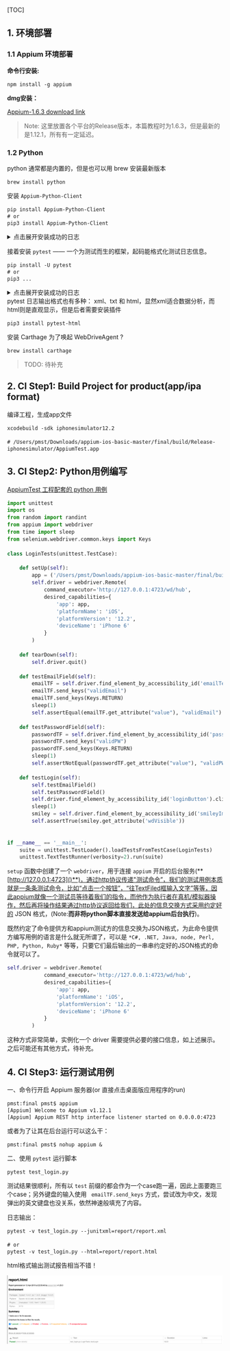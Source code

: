 [TOC]

## 1. 环境部署

### 1.1 Appium 环境部署

**命令行安装:**

```shell
npm install -g appium
```

**dmg安装：**

[Appium-1.6.3 download link](https://github.com/appium/appium-desktop/releases/tag/v1.6.3)

> Note: 这里放置各个平台的Release版本，本篇教程时为1.6.3，但是最新的是1.12.1，所有有一定延迟。

### 1.2 Python

python 通常都是内置的，但是也可以用 brew 安装最新版本

```shell
brew install python
```

安装 `Appium-Python-Client`

```shell
pip install Appium-Python-Client
# or
pip3 install Appium-Python-Client
```

<details>
  <summary>点击展开安装成功的日志</summary>
```shell
Collecting Appium-Python-Client
  Retrying (Retry(total=4, connect=None, read=None, redirect=None, status=None)) after connection broken by 'SSLError(SSLEOFError(8, 'EOF occurred in violation of protocol (_ssl.c:1056)'))': /simple/appium-python-client/
  Downloading https://files.pythonhosted.org/packages/26/f1/f932791ec73be6e13539fb201f6923305b8e67b2b47078fd2efc3ad4f865/Appium-Python-Client-0.40.tar.gz (41kB)
    100% |████████████████████████████████| 51kB 43kB/s 
Collecting selenium>=3.14.1 (from Appium-Python-Client)
  Downloading https://files.pythonhosted.org/packages/80/d6/4294f0b4bce4de0abf13e17190289f9d0613b0a44e5dd6a7f5ca98459853/selenium-3.141.0-py2.py3-none-any.whl (904kB)
    100% |████████████████████████████████| 911kB 28kB/s 
Requirement already satisfied: urllib3 in /usr/local/lib/python3.7/site-packages (from selenium>=3.14.1->Appium-Python-Client) (1.24.1)
Building wheels for collected packages: Appium-Python-Client
  Building wheel for Appium-Python-Client (setup.py) ... done
  Stored in directory: /Users/pmst/Library/Caches/pip/wheels/3e/33/3e/c5c3e241611d77f8a4c723213c10b3e49553766bc1d6734f64
Successfully built Appium-Python-Client
Installing collected packages: selenium, Appium-Python-Client
Successfully installed Appium-Python-Client-0.40 selenium-3.141.0
```
</details>

接着安装 `pytest` —— 一个为测试而生的框架，起码能格式化测试日志信息。

```shell
pip install -U pytest
# or
pip3 ...
```

<details>
	<summary>点击展开安装成功的日志</summary>
  ```shell
    Downloading https://files.pythonhosted.org/packages/7e/16/83b2a35c427b838df9836c9e7e4ae6dfbcbdea643db44652f693b1c57d70/pytest-4.4.0-py2.py3-none-any.whl (223kB)
    100% |████████████████████████████████| 225kB 9.6kB/s 
Collecting py>=1.5.0 (from pytest)
  Downloading https://files.pythonhosted.org/packages/76/bc/394ad449851729244a97857ee14d7cba61ddb268dce3db538ba2f2ba1f0f/py-1.8.0-py2.py3-none-any.whl (83kB)
    100% |████████████████████████████████| 92kB 6.9kB/s 
Collecting atomicwrites>=1.0 (from pytest)
  Downloading https://files.pythonhosted.org/packages/52/90/6155aa926f43f2b2a22b01be7241be3bfd1ceaf7d0b3267213e8127d41f4/atomicwrites-1.3.0-py2.py3-none-any.whl
Collecting six>=1.10.0 (from pytest)
  Downloading https://files.pythonhosted.org/packages/73/fb/00a976f728d0d1fecfe898238ce23f502a721c0ac0ecfedb80e0d88c64e9/six-1.12.0-py2.py3-none-any.whl
Requirement already satisfied, skipping upgrade: setuptools in /usr/local/lib/python3.7/site-packages (from pytest) (40.8.0)
Collecting pluggy>=0.9 (from pytest)
  Downloading https://files.pythonhosted.org/packages/84/e8/4ddac125b5a0e84ea6ffc93cfccf1e7ee1924e88f53c64e98227f0af2a5f/pluggy-0.9.0-py2.py3-none-any.whl
Collecting attrs>=17.4.0 (from pytest)
  Downloading https://files.pythonhosted.org/packages/23/96/d828354fa2dbdf216eaa7b7de0db692f12c234f7ef888cc14980ef40d1d2/attrs-19.1.0-py2.py3-none-any.whl
Collecting more-itertools>=4.0.0; python_version > "2.7" (from pytest)
  Downloading https://files.pythonhosted.org/packages/b3/73/64fb5922b745fc1daee8a2880d907d2a70d9c7bb71eea86fcb9445daab5e/more_itertools-7.0.0-py3-none-any.whl (53kB)
    100% |████████████████████████████████| 61kB 18kB/s 
Installing collected packages: py, atomicwrites, six, pluggy, attrs, more-itertools, pytest
Successfully installed atomicwrites-1.3.0 attrs-19.1.0 more-itertools-7.0.0 pluggy-0.9.0 py-1.8.0 pytest-4.4.0 six-1.12.0
  ```
</details>
pytest 日志输出格式也有多种： xml、txt 和 html，显然xml适合数据分析，而html则是直观显示，但是后者需要安装插件

```shell
pip3 install pytest-html
```



安装 Carthage 为了唤起 WebDriveAgent ?

```shell
brew install carthage
```

> TODO: 待补充



## 2. CI Step1: Build Project for product(app/ipa format)

编译工程，生成app文件

```shell
xcodebuild -sdk iphonesimulator12.2

# /Users/pmst/Downloads/appium-ios-basic-master/final/build/Release-iphonesimulator/AppiumTest.app
```



## 3. CI Step2: Python用例编写

[AppiumTest 工程配套的 python 用例](https://www.appcoda.com/automated-ui-testing-appium/)

```python
import unittest
import os
from random import randint
from appium import webdriver
from time import sleep
from selenium.webdriver.common.keys import Keys

class LoginTests(unittest.TestCase):

    def setUp(self):
        app = ('/Users/pmst/Downloads/appium-ios-basic-master/final/build/Release-iphonesimulator/AppiumTest.app')
        self.driver = webdriver.Remote(
            command_executor='http://127.0.0.1:4723/wd/hub',
            desired_capabilities={
                'app': app,
                'platformName': 'iOS',
                'platformVersion': '12.2',
                'deviceName': 'iPhone 6'
            }
        )

    def tearDown(self):
        self.driver.quit()

    def testEmailField(self):
        emailTF = self.driver.find_element_by_accessibility_id('emailTextField')
        emailTF.send_keys("validEmail")
        emailTF.send_keys(Keys.RETURN)
        sleep(1)
        self.assertEqual(emailTF.get_attribute("value"), "validEmail")

    def testPasswordField(self):
        passwordTF = self.driver.find_element_by_accessibility_id('passwordTextField')
        passwordTF.send_keys("validPW")
        passwordTF.send_keys(Keys.RETURN)
        sleep(1)
        self.assertNotEqual(passwordTF.get_attribute("value"), "validPW")

    def testLogin(self):
        self.testEmailField()
        self.testPasswordField()
        self.driver.find_element_by_accessibility_id('loginButton').click()
        sleep(1)
        smiley = self.driver.find_element_by_accessibility_id('smileyImage')
        self.assertTrue(smiley.get_attribute('wdVisible'))


if __name__ == '__main__':
    suite = unittest.TestLoader().loadTestsFromTestCase(LoginTests)
    unittest.TextTestRunner(verbosity=2).run(suite)
```

`setup` 函数中创建了一个 `webdriver`，用于连接 `appium` 开启的后台服务(**[http://127.0.0.1:4723]()**)，通过http协议传递"测试命令”，我们的测试用例本质就是一条条测试命令，比如“点击一个按钮”，“往TextFiled框输入文字”等等，因此appium就像一个测试员等待着我们的指令，而他作为执行者在真机/模拟器操作，然后再将操作结果通过http协议返回给我们，此处的信息交换方式采用约定好的 JSON 格式，(Note:**而非将python脚本直接发送给appium后台执行**)。

既然约定了命令提供方和appium测试方的信息交换为JSON格式，为此命令提供方编写用例的语言是什么就无所谓了，可以是 `*C#, .NET, Java, node, Perl, PHP, Python, Ruby*` 等等，只要它们最后输出的一串串约定好的JSON格式的命令就可以了。

```python
self.driver = webdriver.Remote(
            command_executor='http://127.0.0.1:4723/wd/hub',
            desired_capabilities={
                'app': app,
                'platformName': 'iOS',
                'platformVersion': '12.2',
                'deviceName': 'iPhone 6'
            }
        )
```

这种方式非常简单，实例化一个 driver 需要提供必要的接口信息，如上述展示。之后可能还有其他方式，待补充。



## 4. CI Step3: 运行测试用例

一、命令行开启 Appium 服务器(or 直接点击桌面版应用程序的run)

```shell
pmst:final pmst$ appium 
[Appium] Welcome to Appium v1.12.1
[Appium] Appium REST http interface listener started on 0.0.0.0:4723
```

或者为了让其在后台运行可以这么干：

```shell
pmst:final pmst$ nohup appium &
```



二、使用 `pytest` 运行脚本

```shell
pytest test_login.py
```

测试结果很顺利，所有以 `test` 前缀的都会作为一个case跑一遍，因此上面要跑三个case；另外键盘的输入使用 ` emailTF.send_keys` 方式，尝试改为中文，发现弹出的英文键盘也没关系，依然神速般填充了内容。

日志输出：

```shell
pytest -v test_login.py --junitxml=report/report.xml

# or
pytest -v test_login.py --html=report/report.html
```

html格式输出测试报告相当不错！

![](./resource/pytest-report-html.png)